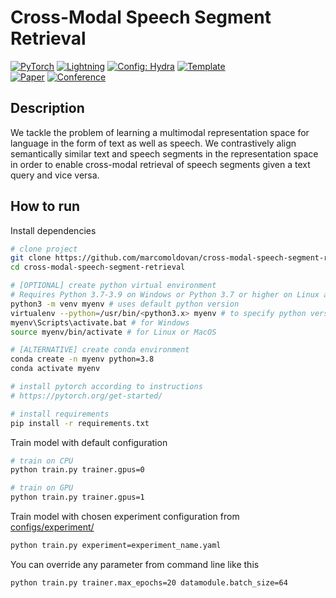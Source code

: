 # Cross-Modal Speech Segment Retrieval

<a href="https://pytorch.org/get-started/locally/"><img alt="PyTorch" src="https://img.shields.io/badge/PyTorch-ee4c2c?logo=pytorch&logoColor=white"></a>
<a href="https://pytorchlightning.ai/"><img alt="Lightning" src="https://img.shields.io/badge/-Lightning-792ee5?logo=pytorchlightning&logoColor=white"></a>
<a href="https://hydra.cc/"><img alt="Config: Hydra" src="https://img.shields.io/badge/Config-Hydra-89b8cd"></a>
<a href="https://github.com/ashleve/lightning-hydra-template"><img alt="Template" src="https://img.shields.io/badge/-Lightning--Hydra--Template-017F2F?style=flat&logo=github&labelColor=gray"></a><br>
[![Paper](http://img.shields.io/badge/paper-arxiv.1001.2234-B31B1B.svg)](https://www.nature.com/articles/nature14539)
[![Conference](http://img.shields.io/badge/AnyConference-year-4b44ce.svg)](https://papers.nips.cc/paper/2020)

</div>

## Description

We tackle the problem of learning a multimodal representation space for language in the form of text as well as speech. We contrastively align semantically similar text and speech segments in the representation space in order to enable cross-modal retrieval of speech segments given a text query and vice versa.

## How to run

Install dependencies

```bash
# clone project
git clone https://github.com/marcomoldovan/cross-modal-speech-segment-retrieval
cd cross-modal-speech-segment-retrieval

# [OPTIONAL] create python virtual environment
# Requires Python 3.7-3.9 on Windows or Python 3.7 or higher on Linux and MacOS
python3 -m venv myenv # uses default python version
virtualenv --python=/usr/bin/<python3.x> myenv # to specify python version
myenv\Scripts\activate.bat # for Windows
source myenv/bin/activate # for Linux or MacOS

# [ALTERNATIVE] create conda environment
conda create -n myenv python=3.8
conda activate myenv

# install pytorch according to instructions
# https://pytorch.org/get-started/

# install requirements
pip install -r requirements.txt
```

Train model with default configuration

```bash
# train on CPU
python train.py trainer.gpus=0

# train on GPU
python train.py trainer.gpus=1
```

Train model with chosen experiment configuration from [configs/experiment/](configs/experiment/)

```bash
python train.py experiment=experiment_name.yaml
```

You can override any parameter from command line like this

```bash
python train.py trainer.max_epochs=20 datamodule.batch_size=64
```
